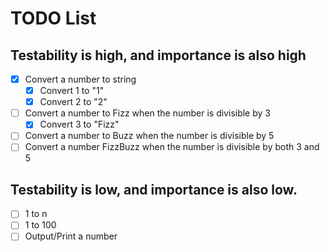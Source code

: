 # TODO List

## Testability is high, and importance is also high

- [x] Convert a number to string
  - [x] Convert 1 to "1"
  - [x] Convert 2 to "2"

- [ ] Convert a number to Fizz when the number is divisible by 3
  - [x] Convert 3 to "Fizz"

- [ ] Convert a number to Buzz when the number is divisible by 5
- [ ] Convert a number FizzBuzz when the number is divisible by both 3 and 5

## Testability is low, and importance is also low.

- [ ] 1 to n
- [ ] 1 to 100
- [ ] Output/Print a number
